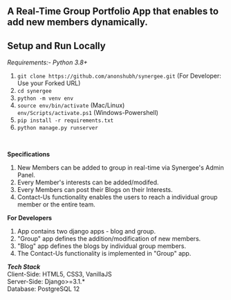 ## A Real-Time Group Portfolio App that enables to add new members dynamically.

**Setup and Run Locally**
---
*Requirements:- Python 3.8+*<br>
1) `git clone https://github.com/anonshubh/synergee.git`
(For Developer: Use your Forked URL) 
2) `cd synergee`
3) `python -m venv env`
4) `source env/bin/activate` (Mac/Linux)<br>
   `env/Scripts/activate.ps1` (Windows-Powershell)
5) `pip install -r requirements.txt`
6) `python manage.py runserver`

<br>

**Specifications**
<br>
1) New Members can be added to group in real-time via Synergee's Admin Panel. <br>
2) Every Member's interests can be added/modifed. <br>
3) Every Members can post their Blogs on their Interests. <br>
4) Contact-Us functionality enables the users to reach a individual group member or the entire team.<br>

**For Developers**
<br>
1) App contains two django apps - blog and group. <br>
2) "Group" app defines the addition/modification of new members. <br>
3) "Blog" app defines the blogs by individual group members. <br>
4) The Contact-Us functionality is implemented in "Group" app. <br>

***Tech Stack***
<br>
Client-Side: HTML5, CSS3, VanillaJS <br>
Server-Side: Django>=3.1.* <br>
Database: PostgreSQL 12 <br>
